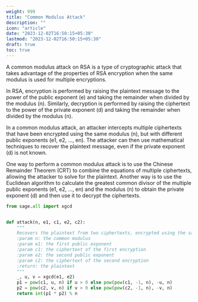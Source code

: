 ```yaml
---
weight: 999
title: "Common Modulus Attack"
description: ""
icon: "article"
date: "2023-12-02T16:50:15+05:30"
lastmod: "2023-12-02T16:50:15+05:30"
draft: true
toc: true
---
```


A common modulus attack on RSA is a type of cryptographic attack that takes advantage of the properties of RSA encryption when the same modulus is used for multiple encryptions.

In RSA, encryption is performed by raising the plaintext message to the power of the public exponent (e) and taking the remainder when divided by the modulus (n). Similarly, decryption is performed by raising the ciphertext to the power of the private exponent (d) and taking the remainder when divided by the modulus (n).

In a common modulus attack, an attacker intercepts multiple ciphertexts that have been encrypted using the same modulus (n), but with different public exponents (e1, e2, …, en). The attacker can then use mathematical techniques to recover the plaintext message, even if the private exponent (d) is not known.

One way to perform a common modulus attack is to use the Chinese Remainder Theorem (CRT) to combine the equations of multiple ciphertexts, allowing the attacker to solve for the plaintext. Another way is to use the Euclidean algorithm to calculate the greatest common divisor of the multiple public exponents (e1, e2, …, en) and the modulus (n) to obtain the private exponent (d) and then use it to decrypt the ciphertexts.

```python
from sage.all import xgcd


def attack(n, e1, c1, e2, c2):
    """
    Recovers the plaintext from two ciphertexts, encrypted using the same modulus and different public exponents.
    :param n: the common modulus
    :param e1: the first public exponent
    :param c1: the ciphertext of the first encryption
    :param e2: the second public exponent
    :param c2: the ciphertext of the second encryption
    :return: the plaintext
    """
    _, u, v = xgcd(e1, e2)
    p1 = pow(c1, u, n) if u > 0 else pow(pow(c1, -1, n), -u, n)
    p2 = pow(c2, v, n) if v > 0 else pow(pow(c2, -1, n), -v, n)
    return int(p1 * p2) % n

```
